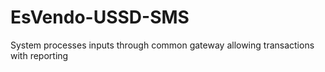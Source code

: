 # EsVendo-USSD-SMS
System processes inputs through common gateway allowing transactions with reporting
